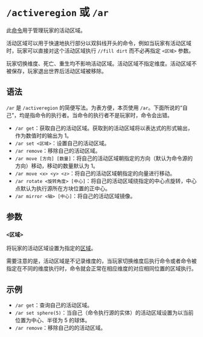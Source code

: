 # `/activeregion` 或 `/ar`

此[命令](../zh.md)用于管理玩家的活动区域。

活动区域可以用于快速地执行部分以双斜线开头的命令，例如当玩家有活动区域时，玩家可以直接对这个活动区域执行 `//fill dirt` 而不必再指定 `<区域>` 参数。

玩家切换维度、死亡、重生均不影响活动区域。活动区域不指定维度。活动区域不被保存，玩家退出世界后活动区域被移除。

## 语法

`/ar` 是 `/activeregion` 的简便写法。为表方便，本页使用 `/ar`。下面所说的“自己”，均是指命令的执行者。当命令的执行者不是玩家时，命令会出错。

- `/ar get`：获取自己的活动区域。获取到的活动区域将以表达式的形式输出，作为数值时的输出为 1。
- `/ar set <区域>`：设置自己的活动区域。
- `/ar remove`：移除自己的活动区域。
- `/ar move [方向] [数量]`：将自己的活动区域朝指定的方向（默认为命令源的方向）移动，移动的数量默认为 1。
- `/ar move <x> <y> <z>`：将自己的活动区域朝指定的向量进行移动。
- `/ar rotate <旋转角度> [中心]`：将自己的活动区域绕指定的中心点旋转，中心点默认为执行源所在方块位置的正中心。
- `/ar mirror <轴> [中心]`：将自己的活动区域镜像。

## 参数

### `<区域>`

将玩家的活动区域设置为指定的[区域](/documents/arguments/region/zh.md)。

需要注意的是，活动区域是不记录维度的，当玩家切换维度后执行命令或者命令被指定在不同的维度执行时，命令就会正常在相应维度的对应相同位置的区域执行。

## 示例

- `/ar get`：查询自己的活动区域。
- `/ar set sphere(5)`：当自己（命令执行源的实体）的活动区域设置为以当前位置为中心、半径为 5 的球体。
- `/ar remove`：移除自己的的活动区域。